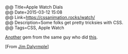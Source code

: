 @@ Title=Apple Watch Dials  
@@ Date=2015-03-12 15:08  
@@ Link=https://cssanimation.rocks/watch/  
@@ Description=Some folks get pretty tricksies with CSS.    
@@ Tags=CSS, Apple Watch    

[Another](@@SiteRoot@@/2015/3/3/css-clocks) gem from the same guy who did [this](https://cssanimation.rocks/clocks/).

[From [Jim Dalyrmple](http://www.loopinsight.com/2015/03/12/apple-watch-activity-dial-in-css/)]